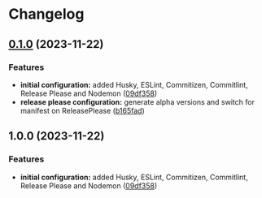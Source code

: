 # Changelog

## [0.1.0](https://github.com/SouOWendel/op-fvtt-api/compare/v0.1.0...v0.1.0) (2023-11-22)


### Features

* **initial configuration:** added Husky, ESLint, Commitizen, Commitlint, Release Please and Nodemon ([09df358](https://github.com/SouOWendel/op-fvtt-api/commit/09df358576580d479c69645e8ba12547bac2b79c))
* **release please configuration:** generate alpha versions and switch for manifest on ReleasePlease ([b165fad](https://github.com/SouOWendel/op-fvtt-api/commit/b165fad6bdc1111280f3acb549aac7bcdfe80d86))

## 1.0.0 (2023-11-22)


### Features

* **initial configuration:** added Husky, ESLint, Commitizen, Commitlint, Release Please and Nodemon ([09df358](https://github.com/SouOWendel/op-fvtt-api/commit/09df358576580d479c69645e8ba12547bac2b79c))
